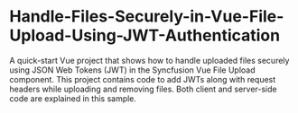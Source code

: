 # Handle-Files-Securely-in-Vue-File-Upload-Using-JWT-Authentication
A quick-start Vue project that shows how to handle uploaded files securely using JSON Web Tokens (JWT) in the Syncfusion Vue File Upload component. This project contains code to add JWTs along with request headers while uploading and removing files. Both client and server-side code are explained in this sample.
